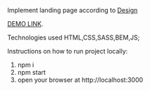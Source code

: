 Implement landing page according to [Design](https://drive.google.com/drive/folders/1Hk5-9urJyBEP1nDOY8zSvKAyAan6DScH)

[DEMO LINK](https://Mishtal-Andrii.github.io/home_toys/).


Technologies used HTML,CSS,SASS,BEM,JS;

Instructions on how to run project locally:
1. npm i
2. npm start
3. open your browser at http://localhost:3000